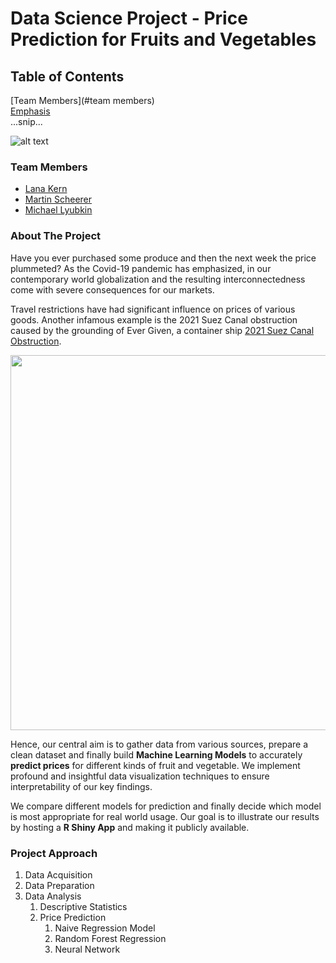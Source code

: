 # Data Science Project - Price Prediction for Fruits and Vegetables

## Table of Contents  
[Team Members](#team members)  
[Emphasis](#emphasis)  
...snip...    
<a name="headers"/>


![alt text](https://images.squarespace-cdn.com/content/v1/54f9ea6be4b0251d5319ad8b/1580983382125-7PJ28XQHWYX1FS0A8X1J/Data+Science.png?format=175w "Data Science") 



### Team Members
  * [Lana Kern](http://github.com)
  * [Martin Scheerer](https://github.com/MScheerer97)
  * [Michael Lyubkin](http://github.com)



### About The Project

Have you ever purchased some produce and then the next week the price plummeted? As the Covid-19 pandemic has emphasized, in our contemporary world globalization and the resulting interconnectedness come with severe consequences for our markets.<br>

Travel restrictions have had significant influence on prices of various goods. Another infamous example is the 2021 Suez Canal obstruction caused by the grounding of Ever Given, a container ship [2021 Suez Canal Obstruction](https://en.wikipedia.org/wiki/2021_Suez_Canal_obstruction).<br>

<img src="https://pbs.twimg.com/media/Ex0AlWcVIAMkY2T?format=jpg&name=medium " width="600">

Hence, our central aim is to gather data from various sources, prepare a clean dataset and finally build **Machine Learning Models** to accurately **predict prices** for different kinds of fruit and vegetable. We implement profound and insightful data visualization techniques to ensure interpretability of our key findings.<br>

We compare different models for prediction and finally decide which model is most appropriate for real world usage. Our goal is to illustrate our results by hosting a __R Shiny App__ and making it publicly available.

### Project Approach

1. Data Acquisition
2. Data Preparation
3. Data Analysis
   1. Descriptive Statistics
   2. Price Prediction
      1. Naive Regression Model
      2. Random Forest Regression
      3. Neural Network
  



















